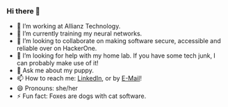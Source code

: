 ### Hi there 👋

- 🔭 I’m working at Allianz Technology.
- 🌱 I’m currently training my neural networks.
- 👯 I’m looking to collaborate on making software secure, accessible and reliable over on HackerOne.
- 🤔 I’m looking for help with my home lab. If you have some tech junk, I can probably make use of it!
- 💬 Ask me about my puppy.
- 📫 How to reach me: [LinkedIn](https://at.linkedin.com/in/ruehrig-j), or by [E-Mail](mailto:therealvira@gmail.com?subject=[GitHub])!
- 😄 Pronouns: she/her
- ⚡ Fun fact: Foxes are dogs with cat software.
